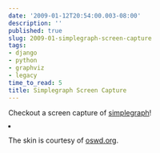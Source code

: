 ```yaml
---
date: '2009-01-12T20:54:00.003-08:00'
description: ''
published: true
slug: 2009-01-simplegraph-screen-capture
tags:
- django
- python
- graphviz
- legacy
time_to_read: 5
title: Simplegraph Screen Capture
---
```


Checkout a screen capture of <a href="http://code.google.com/p/django-simplegraph/">simplegraph</a>!<br /><br /><a href="http://www.flickr.com/photos/pydanny/3193571314/" title="photo sharing"><img alt="" src="http://farm4.static.flickr.com/3407/3193571314_84fb4732f0_m.jpg" style="border: 2px solid rgb(0, 0, 0);" /></a><br /><br />The skin is courtesy of <a href="http://oswd.org/">oswd.org</a>.